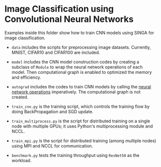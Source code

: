 <!--
    Licensed to the Apache Software Foundation (ASF) under one
    or more contributor license agreements.  See the NOTICE file
    distributed with this work for additional information
    regarding copyright ownership.  The ASF licenses this file
    to you under the Apache License, Version 2.0 (the
    "License"); you may not use this file except in compliance
    with the License.  You may obtain a copy of the License at

      http://www.apache.org/licenses/LICENSE-2.0

    Unless required by applicable law or agreed to in writing,
    software distributed under the License is distributed on an
    "AS IS" BASIS, WITHOUT WARRANTIES OR CONDITIONS OF ANY
    KIND, either express or implied.  See the License for the
    specific language governing permissions and limitations
    under the License.
-->

# Image Classification using Convolutional Neural Networks

Examples inside this folder show how to train CNN models using 
SINGA for image classification.

* `data` includes the scripts for preprocessing image datasets.
  Currently, MNIST, CIFAR10 and CIFAR100 are included.

* `model` includes the CNN model construction codes by creating
  a subclass of `Module` to wrap the neural network operations 
  of each model. Then computational graph is enabled to optimized 
  the memory and efficiency.

* `autograd` includes the codes to train CNN models by calling the
  [neural network operations](../../python/singa/autograd.py) imperatively. 
  The computational graph is not created.

* `train_cnn.py` is the training script, which controls the training flow by
  doing BackPropagation and SGD update.

* `train_multiprocess.py` is the script for distributed training on a single
  node with multiple GPUs; it uses Python's multiprocessing module and NCCL.

* `train_mpi.py` is the script for distributed training (among multiple nodes) 
  using MPI and NCCL for communication.

* `benchmark.py` tests the training throughput using `ResNet50` as the workload.
